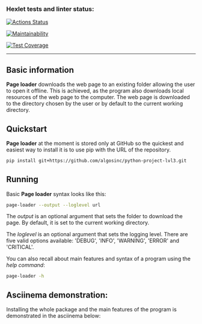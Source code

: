### Hexlet tests and linter status:
[![Actions Status](https://github.com/algosinc/python-project-lvl3/workflows/hexlet-check/badge.svg)](https://github.com/algosinc/python-project-lvl3/actions)

[![Maintainability](https://api.codeclimate.com/v1/badges/f881dac8fee81813cf90/maintainability)](https://codeclimate.com/github/algosinc/python-project-lvl3/maintainability)

[![Test Coverage](https://api.codeclimate.com/v1/badges/f881dac8fee81813cf90/test_coverage)](https://codeclimate.com/github/algosinc/python-project-lvl3/test_coverage)

---

## Basic information

**Page loader** downloads the web page to an existing folder allowing the user to open it offline. This is achieved, as the program also downloads local resources of the web page to the computer. The web page is downloaded to the directory chosen by the user or by default to the current working directory.

## Quickstart

**Page loader** at the moment is stored only at GitHub so the quickest and easiest way to install it is to use pip with the URL of the repository.
```bash
pip install git+https://github.com/algosinc/python-project-lvl3.git
```

## Running

Basic **Page loader** syntax looks like this:
```bash
page-loader --output --loglevel url
```
The *output* is an optional argument that sets the folder to download the page. By default, it is set to the current working directory.

The *loglevel* is an optional argument that sets the logging level. There are five valid options available: 'DEBUG', 'INFO', 'WARNING', 'ERROR' and 'CRITICAL'.

You can also recall about main features and syntax of a program using the *help command*:
```bash
page-loader -h
```

## Asciinema demonstration:

Installing the whole package and the main features of the program is demonstrated in the asciinema below:

